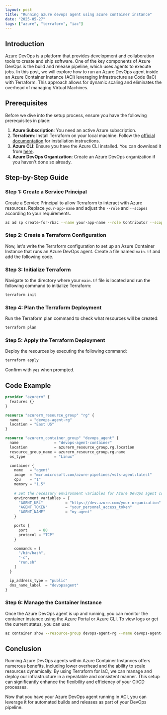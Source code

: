 ```yaml
---
layout: post
title: "Running azure devops agent using azure container instance"
date: "2025-05-27"
tags: ["azure", "terraform", "iac"]
---
```


## Introduction

Azure DevOps is a platform that provides development and collaboration tools to create and ship software. One of the key components of Azure DevOps is the build and release pipeline, which uses agents to execute jobs. In this post, we will explore how to run an Azure DevOps agent inside an Azure Container Instance (ACI) leveraging Infrastructure as Code (IaC) with Terraform. This approach allows for dynamic scaling and eliminates the overhead of managing Virtual Machines.

## Prerequisites

Before we dive into the setup process, ensure you have the following prerequisites in place:

1. **Azure Subscription**: You need an active Azure subscription.
2. **Terraform**: Install Terraform on your local machine. Follow the [official documentation](https://www.terraform.io/downloads.html) for installation instructions.
3. **Azure CLI**: Ensure you have the Azure CLI installed. You can download it from [here](https://docs.microsoft.com/en-us/cli/azure/install-azure-cli).
4. **Azure DevOps Organization**: Create an Azure DevOps organization if you haven't done so already.

## Step-by-Step Guide

### Step 1: Create a Service Principal

Create a Service Principal to allow Terraform to interact with Azure resources. Replace `your-app-name` and adjust the `--role` and `--scopes` according to your requirements.

```bash
az ad sp create-for-rbac --name your-app-name --role Contributor --scopes /subscriptions/{subscription-id}
```

### Step 2: Create a Terraform Configuration

Now, let's write the Terraform configuration to set up an Azure Container Instance that runs an Azure DevOps agent. Create a file named `main.tf` and add the following code.

### Step 3: Initialize Terraform

Navigate to the directory where your `main.tf` file is located and run the following command to initialize Terraform:

```bash
terraform init
```

### Step 4: Plan the Terraform Deployment

Run the Terraform plan command to check what resources will be created:

```bash
terraform plan
```

### Step 5: Apply the Terraform Deployment

Deploy the resources by executing the following command:

```bash
terraform apply
```

Confirm with `yes` when prompted.

## Code Example

```terraform
provider "azurerm" {
  features {}
}

resource "azurerm_resource_group" "rg" {
  name     = "devops-agent-rg"
  location = "East US"
}

resource "azurerm_container_group" "devops_agent" {
  name                = "devops-agent-container"
  location            = azurerm_resource_group.rg.location
  resource_group_name = azurerm_resource_group.rg.name
  os_type             = "Linux"

  container {
    name   = "agent"
    image  = "mcr.microsoft.com/azure-pipelines/vsts-agent:latest"
    cpu    = "1"
    memory = "1.5"
    
    # Set the necessary environment variables for Azure DevOps agent configuration
    environment_variables = {
      "AGENT_URL"          = "https://dev.azure.com/your organization"
      "AGENT_TOKEN"        = "your_personal_access_token"
      "AGENT_NAME"         = "my-agent"
    }

    ports {
      port     = 80
      protocol = "TCP"
    }

    commands = [
      "/bin/bash",
      "-c",
      "run.sh"
    ]
  }

  ip_address_type = "public"
  dns_name_label  = "devopsagent"
}
```

### Step 6: Manage the Container Instance

Once the Azure DevOps agent is up and running, you can monitor the container instance using the Azure Portal or Azure CLI. To view logs or get the current status, you can use:

```bash
az container show --resource-group devops-agent-rg --name devops-agent-container --query "instanceView.state" -o table
```

## Conclusion

Running Azure DevOps agents within Azure Container Instances offers numerous benefits, including lower overhead and the ability to scale resources dynamically. By using Terraform for IaC, we can manage and deploy our infrastructure in a repeatable and consistent manner. This setup can significantly enhance the flexibility and efficiency of your CI/CD processes.

Now that you have your Azure DevOps agent running in ACI, you can leverage it for automated builds and releases as part of your DevOps pipeline.

